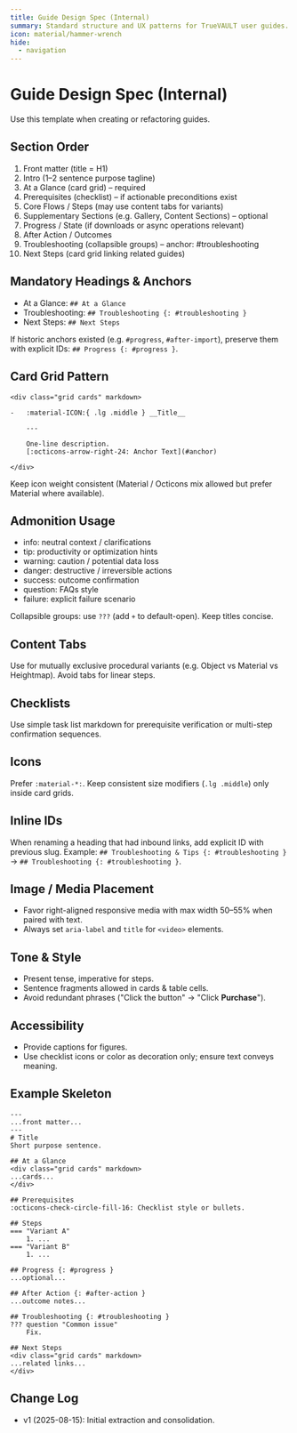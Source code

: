 ```yaml
---
title: Guide Design Spec (Internal)
summary: Standard structure and UX patterns for TrueVAULT user guides.
icon: material/hammer-wrench
hide:
  - navigation
---
```


# Guide Design Spec (Internal)

Use this template when creating or refactoring guides.

## Section Order
1. Front matter (title = H1)
2. Intro (1–2 sentence purpose tagline)
3. At a Glance (card grid) – required
4. Prerequisites (checklist) – if actionable preconditions exist
5. Core Flows / Steps (may use content tabs for variants)
6. Supplementary Sections (e.g. Gallery, Content Sections) – optional
7. Progress / State (if downloads or async operations relevant)
8. After Action / Outcomes
9. Troubleshooting (collapsible groups) – anchor: #troubleshooting
10. Next Steps (card grid linking related guides)

## Mandatory Headings & Anchors
- At a Glance: `## At a Glance`
- Troubleshooting: `## Troubleshooting {: #troubleshooting }`
- Next Steps: `## Next Steps`

If historic anchors existed (e.g. `#progress`, `#after-import`), preserve them with explicit IDs: `## Progress {: #progress }`.

## Card Grid Pattern
```
<div class="grid cards" markdown>

-   :material-ICON:{ .lg .middle } __Title__

    ---

    One-line description.  
    [:octicons-arrow-right-24: Anchor Text](#anchor)

</div>
```
Keep icon weight consistent (Material / Octicons mix allowed but prefer Material where available).

## Admonition Usage
- info: neutral context / clarifications
- tip: productivity or optimization hints
- warning: caution / potential data loss
- danger: destructive / irreversible actions
- success: outcome confirmation
- question: FAQs style
- failure: explicit failure scenario

Collapsible groups: use `???` (add `+` to default-open). Keep titles concise.

## Content Tabs
Use for mutually exclusive procedural variants (e.g. Object vs Material vs Heightmap). Avoid tabs for linear steps.

## Checklists
Use simple task list markdown for prerequisite verification or multi-step confirmation sequences.

## Icons
Prefer `:material-*:`. Keep consistent size modifiers (`.lg .middle`) only inside card grids.

## Inline IDs
When renaming a heading that had inbound links, add explicit ID with previous slug.
Example: `## Troubleshooting & Tips {: #troubleshooting }` → `## Troubleshooting {: #troubleshooting }`.

## Image / Media Placement
- Favor right-aligned responsive media with max width 50–55% when paired with text.
- Always set `aria-label` and `title` for `<video>` elements.

## Tone & Style
- Present tense, imperative for steps.
- Sentence fragments allowed in cards & table cells.
- Avoid redundant phrases ("Click the button" → "Click **Purchase**").

## Accessibility
- Provide captions for figures.
- Use checklist icons or color as decoration only; ensure text conveys meaning.

## Example Skeleton
```
---
...front matter...
---
# Title
Short purpose sentence.

## At a Glance
<div class="grid cards" markdown>
...cards...
</div>

## Prerequisites
:octicons-check-circle-fill-16: Checklist style or bullets.

## Steps
=== "Variant A"
    1. ...
=== "Variant B"
    1. ...

## Progress {: #progress }
...optional...

## After Action {: #after-action }
...outcome notes...

## Troubleshooting {: #troubleshooting }
??? question "Common issue"
    Fix.

## Next Steps
<div class="grid cards" markdown>
...related links...
</div>
```

## Change Log
- v1 (2025-08-15): Initial extraction and consolidation.
